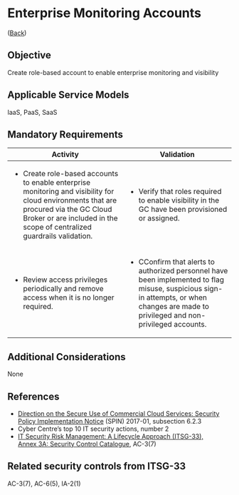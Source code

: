 # Enterprise Monitoring Accounts

([Back](../README.md))

## Objective

Create role-based account to enable enterprise monitoring and visibility

## Applicable Service Models

IaaS, PaaS, SaaS

## Mandatory Requirements

| Activity                                                                                                                                                                                                                                                                                          | Validation                                                                                                                                                                                                    |
| --------------------------------------------------------------------------------------------------------------------------------------------------------------------------------------------------------------------------------------------------------------------------------------------------------------- | ------------------------------------------------------------------------------------------------------------------------------------------------------------------------------------------------------------- |
| <ul><li>Create role-based accounts to enable enterprise monitoring and visibility for cloud environments that are procured via the GC Cloud Broker or are included in the scope of centralized guardrails validation.</li></ul> | <ul><li>Verify that roles required to enable visibility in the GC have been provisioned or assigned.</li></ul>                                                                                                       |
| <ul><li>Review access privileges periodically and remove access when it is no longer required.</li></ul>                                                                                                                                                                                                        | <ul><li>CConfirm that alerts to authorized personnel have been implemented to flag misuse, suspicious sign-in attempts, or when changes are made to privileged and non-privileged accounts.</li></ul> |

## Additional Considerations

None

## References

- [Direction on the Secure Use of Commercial Cloud Services: Security Policy Implementation Notice](https://www.canada.ca/en/treasury-board-secretariat/services/access-information-privacy/security-identity-management/direction-secure-use-commercial-cloud-services-spin.html) (SPIN) 2017-01, subsection 6.2.3
- Cyber Centre’s top 10 IT security actions, number 2
- [IT Security Risk Management: A Lifecycle Approach (ITSG-33), Annex 3A: Security Control Catalogue](https://cyber.gc.ca/en/guidance/it-security-risk-management-lifecycle-approach-itsg-33), AC-3(7)

## Related security controls from ITSG-33

AC-3(7), AC-6(5), IA-2(1)

